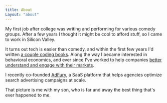 ```yaml
---
title: About
Layout: "about"
---
```


My first job after college was writing and performing for various comedy groups. After a few years I thought it might be cool to afford stuff, so I came to work in Silicon Valley.

It turns out tech is easier than comedy, and within the first few years I'd written <a href="https://www.amazon.com/Dynamic-Wap-Application-Development-Soo/dp/1930110081/ref=sr_1_2)">a couple coding books</a>. Along the way I became interested in behavioral economics, and ever since I've worked to help companies <a href="https://www.linkedin.com/in/chrishoover/">better understand and engage with their markets</a>.

I recently co-founded <a href="https://www.crunchbase.com/organization/adfury">AdFury</a>, a SaaS platform that helps agencies optimize search advertising campaigns at scale.

That picture is me with my son, who is far and away the best thing that's ever happened to me.

